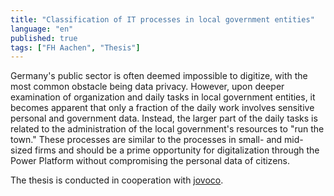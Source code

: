 ```yaml
---
title: "Classification of IT processes in local government entities"
language: "en"
published: true
tags: ["FH Aachen", "Thesis"]
---
```


Germany's public sector is often deemed impossible to digitize, with the most common
obstacle being data privacy. However, upon deeper examination of organization and daily
tasks in local government entities, it becomes apparent that only a fraction of the
daily work involves sensitive personal and government data. Instead, the larger part
of the daily tasks is related to the administration of the local government's resources
to "run the town." These processes are similar to the processes in small- and mid-
sized firms and should be a prime opportunity for digitalization through the Power
Platform without compromising the personal data of citizens.

The thesis is conducted in cooperation with [jovoco](https://www.jovoco.io/).
